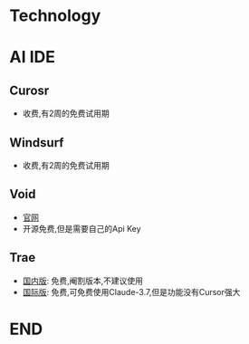 # Technology



# AI IDE



## Curosr



* 收费,有2周的免费试用期



## Windsurf



* 收费,有2周的免费试用期



## Void



* [官网](https://voideditor.com/download-beta)
* 开源免费,但是需要自己的Api Key



## Trae



* [国内版](https://www.trae.com.cn/): 免费,阉割版本,不建议使用
* [国际版](https://www.trae.com.com/): 免费,可免费使用Claude-3.7,但是功能没有Cursor强大



# END

